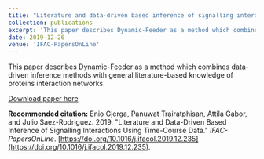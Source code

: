```yaml
---
title: "Literature and data-driven based inference of signalling interactions using time-course data"
collection: publications
excerpt: 'This paper describes Dynamic-Feeder as a method which combines data-driven inference methods with general literature-based knowledge of proteins interaction networks.'
date: 2019-12-26
venue: 'IFAC-PapersOnLine'
---
```

This paper describes Dynamic-Feeder as a method which combines data-driven inference methods with general literature-based knowledge of proteins interaction networks.

[Download paper here](http://enio23.github.io/files/paper001.pdf)

**Recommended citation:** Enio Gjerga, Panuwat Trairatphisan, Attila Gabor, and Julio Saez-Rodriguez. 2019. "Literature and Data-Driven Based Inference of Signalling Interactions Using Time-Course Data." _IFAC-PapersOnLine_. [https://doi.org/10.1016/j.ifacol.2019.12.235](https://doi.org/10.1016/j.ifacol.2019.12.235).
